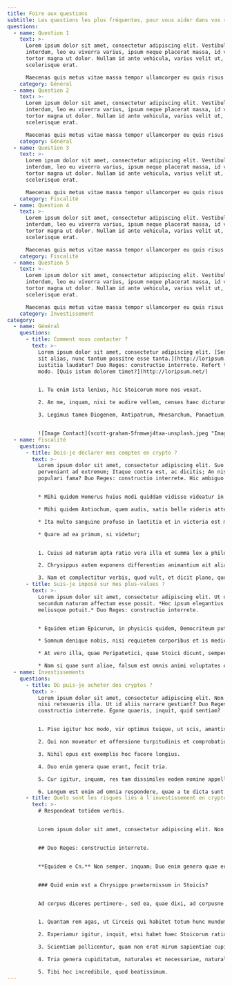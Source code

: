 ```yaml
---
title: Foire aux questions
subtitle: Les questions les plus fréquentes, pour vous aider dans vos recherches
questions:
  - name: Question 1
    text: >-
      Lorem ipsum dolor sit amet, consectetur adipiscing elit. Vestibulum
      interdum, leo eu viverra varius, ipsum neque placerat massa, id venenatis
      tortor magna ut dolor. Nullam id ante vehicula, varius velit ut,
      scelerisque erat. 

      Maecenas quis metus vitae massa tempor ullamcorper eu quis risus. Etiam sit amet felis urna. Vivamus lacinia mattis odio quis facilisis. Pellentesque sed ipsum enim. Cras scelerisque diam in lectus lobortis rutrum. Vestibulum ac euismod libero. Duis sed hendrerit neque.
    category: Général
  - name: Question 2
    text: >-
      Lorem ipsum dolor sit amet, consectetur adipiscing elit. Vestibulum
      interdum, leo eu viverra varius, ipsum neque placerat massa, id venenatis
      tortor magna ut dolor. Nullam id ante vehicula, varius velit ut,
      scelerisque erat. 

      Maecenas quis metus vitae massa tempor ullamcorper eu quis risus. Etiam sit amet felis urna. Vivamus lacinia mattis odio quis facilisis. Pellentesque sed ipsum enim. Cras scelerisque diam in lectus lobortis rutrum. Vestibulum ac euismod libero. Duis sed hendrerit neque.
    category: Général
  - name: Question 3
    text: >-
      Lorem ipsum dolor sit amet, consectetur adipiscing elit. Vestibulum
      interdum, leo eu viverra varius, ipsum neque placerat massa, id venenatis
      tortor magna ut dolor. Nullam id ante vehicula, varius velit ut,
      scelerisque erat. 

      Maecenas quis metus vitae massa tempor ullamcorper eu quis risus. Etiam sit amet felis urna. Vivamus lacinia mattis odio quis facilisis. Pellentesque sed ipsum enim. Cras scelerisque diam in lectus lobortis rutrum. Vestibulum ac euismod libero. Duis sed hendrerit neque.
    category: Fiscalité
  - name: Question 4
    text: >-
      Lorem ipsum dolor sit amet, consectetur adipiscing elit. Vestibulum
      interdum, leo eu viverra varius, ipsum neque placerat massa, id venenatis
      tortor magna ut dolor. Nullam id ante vehicula, varius velit ut,
      scelerisque erat. 

      Maecenas quis metus vitae massa tempor ullamcorper eu quis risus. Etiam sit amet felis urna. Vivamus lacinia mattis odio quis facilisis. Pellentesque sed ipsum enim. Cras scelerisque diam in lectus lobortis rutrum. Vestibulum ac euismod libero. Duis sed hendrerit neque.
    category: Fiscalité
  - name: Question 5
    text: >-
      Lorem ipsum dolor sit amet, consectetur adipiscing elit. Vestibulum
      interdum, leo eu viverra varius, ipsum neque placerat massa, id venenatis
      tortor magna ut dolor. Nullam id ante vehicula, varius velit ut,
      scelerisque erat. 

      Maecenas quis metus vitae massa tempor ullamcorper eu quis risus. Etiam sit amet felis urna. Vivamus lacinia mattis odio quis facilisis. Pellentesque sed ipsum enim. Cras scelerisque diam in lectus lobortis rutrum. Vestibulum ac euismod libero. Duis sed hendrerit neque.
    category: Investissement
category:
  - name: Général
    questions:
      - title: Comment nous contacter ?
        text: >-
          Lorem ipsum dolor sit amet, consectetur adipiscing elit. [Sed quanta
          sit alias, nunc tantum possitne esse tanta.](http://loripsum.net/) Cur
          iustitia laudatur? Duo Reges: constructio interrete. Refert tamen, quo
          modo. [Quis istum dolorem timet?](http://loripsum.net/)


          1. Tu enim ista lenius, hic Stoicorum more nos vexat.

          2. An me, inquam, nisi te audire vellem, censes haec dicturum fuisse?

          3. Legimus tamen Diogenem, Antipatrum, Mnesarchum, Panaetium, multos alios in primisque familiarem nostrum Posidonium.


          ![Image Contact](scott-graham-5fnmwej4taa-unsplash.jpeg "Image Contact")
  - name: Fiscalité
    questions:
      - title: Dois-je déclarer mes comptes en crypto ?
        text: >-
          Lorem ipsum dolor sit amet, consectetur adipiscing elit. Suo genere
          perveniant ad extremum; Itaque contra est, ac dicitis; An nisi
          populari fama? Duo Reges: constructio interrete. Hic ambiguo ludimur.


          * Mihi quidem Homerus huius modi quiddam vidisse videatur in iis, quae de Sirenum cantibus finxerit.

          * Mihi quidem Antiochum, quem audis, satis belle videris attendere.

          * Ita multo sanguine profuso in laetitia et in victoria est mortuus.

          * Quare ad ea primum, si videtur;


          1. Cuius ad naturam apta ratio vera illa et summa lex a philosophis dicitur.

          2. Chrysippus autem exponens differentias animantium ait alias earum corpore excellere, alias autem animo, non nullas valere utraque re;

          3. Nam et complectitur verbis, quod vult, et dicit plane, quod intellegam;
      - title: Suis-je imposé sur mes plus-values ?
        text: >-
          Lorem ipsum dolor sit amet, consectetur adipiscing elit. Ut optime,
          secundum naturam affectum esse possit. *Hoc ipsum elegantius poni
          meliusque potuit.* Duo Reges: constructio interrete.


          * Equidem etiam Epicurum, in physicis quidem, Democriteum puto.

          * Somnum denique nobis, nisi requietem corporibus et is medicinam quandam laboris afferret, contra naturam putaremus datum;

          * At vero illa, quae Peripatetici, quae Stoici dicunt, semper tibi in ore sunt in iudiciis, in senatu.

          * Nam si quae sunt aliae, falsum est omnis animi voluptates esse e corporis societate.
  - name: Investissements
    questions:
      - title: Où puis-je acheter des cryptos ?
        text: >-
          Lorem ipsum dolor sit amet, consectetur adipiscing elit. Non potes,
          nisi retexueris illa. Ut id aliis narrare gestiant? Duo Reges:
          constructio interrete. Egone quaeris, inquit, quid sentiam?


          1. Piso igitur hoc modo, vir optimus tuique, ut scis, amantissimus.

          2. Qui non moveatur et offensione turpitudinis et comprobatione honestatis?

          3. Nihil opus est exemplis hoc facere longius.

          4. Duo enim genera quae erant, fecit tria.

          5. Cur igitur, inquam, res tam dissimiles eodem nomine appellas?

          6. Longum est enim ad omnia respondere, quae a te dicta sunt.
      - title: Quels sont les risques liés à l'investissement en crypto ?
        text: >-
          # Respondeat totidem verbis.


          Lorem ipsum dolor sit amet, consectetur adipiscing elit. Non quaero, quid dicat, sed quid convenienter possit rationi et sententiae suae dicere. Sic vester sapiens magno aliquo emolumento commotus cicuta, si opus erit, dimicabit. Sed quoniam et advesperascit et mihi ad villam revertendum est, nunc quidem hactenus; Dempta enim aeternitate nihilo beatior Iuppiter quam Epicurus; Zenonis est, inquam, hoc Stoici. Ut optime, secundum naturam affectum esse possit.


          ## Duo Reges: constructio interrete.


          **Equidem e Cn.** Non semper, inquam; Duo enim genera quae erant, fecit tria. *Et nemo nimium beatus est;* Aliis esse maiora, illud dubium, ad id, quod summum bonum dicitis, ecquaenam possit fieri accessio. Non igitur bene. Quantum Aristoxeni ingenium consumptum videmus in musicis? Et quidem illud ipsum non nimium probo et tantum patior, philosophum loqui de cupiditatibus finiendis.


          ### Quid enim est a Chrysippo praetermissum in Stoicis?


          Ad corpus diceres pertinere-, sed ea, quae dixi, ad corpusne refers? Ut in geometria, prima si dederis, danda sunt omnia. Illud non continuo, ut aeque incontentae. Eam tum adesse, cum dolor omnis absit; Sed id ne cogitari quidem potest quale sit, ut non repugnet ipsum sibi. Apparet statim, quae sint officia, quae actiones. Nulla profecto est, quin suam vim retineat a primo ad extremum. Ex quo illud efficitur, qui bene cenent omnis libenter cenare, qui libenter, non continuo bene. Qui ita affectus, beatum esse numquam probabis; Quis suae urbis conservatorem Codrum, quis Erechthei filias non maxime laudat? Ut in geometria, prima si dederis, danda sunt omnia.


          1. Quantam rem agas, ut Circeis qui habitet totum hunc mundum suum municipium esse existimet?

          2. Experiamur igitur, inquit, etsi habet haec Stoicorum ratio difficilius quiddam et obscurius.

          3. Scientiam pollicentur, quam non erat mirum sapientiae cupido patria esse cariorem.

          4. Tria genera cupiditatum, naturales et necessariae, naturales et non necessariae, nec naturales nec necessariae.

          5. Tibi hoc incredibile, quod beatissimum.
---
```

